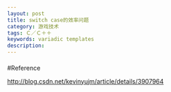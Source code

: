 ```yaml
---
layout: post
title: switch case的效率问题
category: 游戏技术
tags: Ｃ／Ｃ＋＋
keywords: variadic templates
description: 
---
```


####

#Reference

<http://blog.csdn.net/kevinyujm/article/details/3907964>